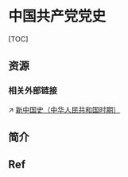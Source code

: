 # 中国共产党党史

[TOC]



## 资源
### 相关外部链接
↗ [新中国史（中华人民共和国时期）](../../../../中华文明（汉族）历史概况/📜%20中国各朝与社会史/新中国史（中华人民共和国时期）/新中国史（中华人民共和国时期）.md)



## 简介



## Ref
